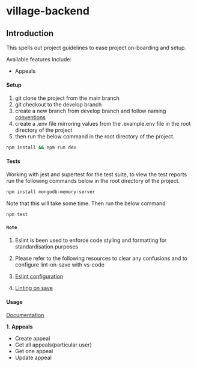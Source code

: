# village-backend

## Introduction

This spells out project guidelines to ease project on-boarding and setup.

Available features include:

- Appeals


#### Setup

1. git clone the project from the main branch
2. git checkout to the develop branch
3. create a new branch from develop branch and follow naming [conventions](https://doc.clickup.com/7242399/d/h/6x0mz-380/29b0708c3b89cda/6x0mz-80)
4. create a .env file mirroring values from the .example.env file in the root directory of the project
5. then run the below command in the root directory of the project.

```bash
npm install && npm run dev
```

#### Tests
 
Working with jest and supertest for the test suite, to view the test reports run the following commands below in the root directory of the project.

```bash
npm install mongodb-memory-server
```

Note that this will take some time. Then run the below command

```bash
npm test
```



#### ```Note```

1. Eslint is been used to enforce code styling and formatting for standardisation purposes 
2. Please refer to the following resources to clear any confusions and to configure lint-on-save with vs-code


1. [Eslint configuration](https://dev.to/drsimplegraffiti/eslint-configuration-for-node-project-275l)
2. [Linting on save](https://www.digitalocean.com/community/tutorials/workflow-auto-eslinting)


#### Usage

[Documentation]()

**1**. **Appeals**

  * Create appeal
  * Get all appeals(particular user)
  * Get one appeal
  * Update appeal
